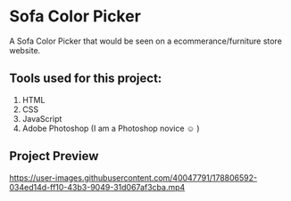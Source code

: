 # Sofa Color Picker
A Sofa Color Picker that would be seen on a ecommerance/furniture store website.

## Tools used for this project:
1. HTML
2. CSS
3. JavaScript
4. Adobe Photoshop (I am a Photoshop novice :relaxed: )

## Project Preview
https://user-images.githubusercontent.com/40047791/178806592-034ed14d-ff10-43b3-9049-31d067af3cba.mp4

